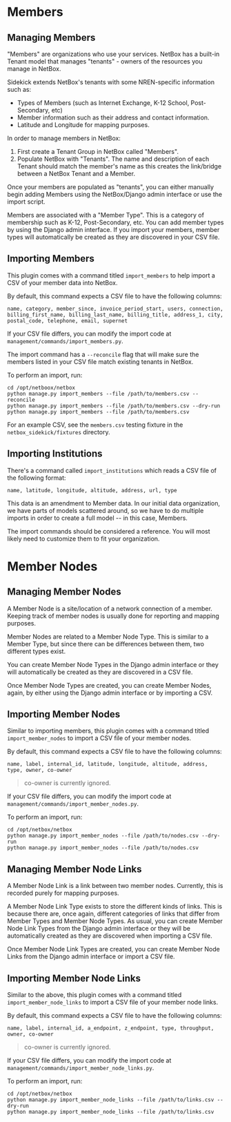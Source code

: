 # Members

## Managing Members

"Members" are organizations who use your services. NetBox has a built-in Tenant
model that manages "tenants" - owners of the resources you manage in NetBox.

Sidekick extends NetBox's tenants with some NREN-specific information such as:

* Types of Members (such as Internet Exchange, K-12 School, Post-Secondary, etc)
* Member information such as their address and contact information.
* Latitude and Longitude for mapping purposes.

In order to manage members in NetBox:

1. First create a Tenant Group in NetBox called "Members".
2. Populate NetBox with "Tenants". The name and description of each Tenant
   should match the member's name as this creates the link/bridge between
   a NetBox Tenant and a Member.

Once your members are populated as "tenants", you can either manually begin
adding Members using the NetBox/Django admin interface or use the import script.

Members are associated with a "Member Type". This is a category of membership
such as K-12, Post-Secondary, etc. You can add member types by using the Django
admin interface. If you import your members, member types will automatically
be created as they are discovered in your CSV file.

## Importing Members

This plugin comes with a command titled `import_members` to help import a CSV
of your member data into NetBox.

By default, this command expects a CSV file to have the following columns:

```
name, category, member_since, invoice_period_start, users, connection, billing_first_name, billing_last_name, billing_title, address_1, city, postal_code, telephone, email, supernet
```

If your CSV file differs, you can modify the import code at
`management/commands/import_members.py`.

The import command has a `--reconcile` flag that will make sure the members
listed in your CSV file match existing tenants in NetBox.

To perform an import, run:

```
cd /opt/netboox/netbox
python manage.py import_members --file /path/to/members.csv --reconcile
python manage.py import_members --file /path/to/members.csv --dry-run
python manage.py import_members --file /path/to/members.csv
```

For an example CSV, see the `members.csv` testing fixture in the
`netbox_sidekick/fixtures` directory.

## Importing Institutions

There's a command called `import_institutions` which reads a CSV file
of the following format:

```
name, latitude, longitude, altitude, address, url, type
```

This data is an amendment to Member data. In our initial data organization,
we have parts of models scattered around, so we have to do multiple
imports in order to create a full model -- in this case, Members.

The import commands should be considered a reference. You will most
likely need to customize them to fit your organization.

# Member Nodes

## Managing Member Nodes

A Member Node is a site/location of a network connection of a member.
Keeping track of member nodes is usually done for reporting and mapping
purposes.

Member Nodes are related to a Member Node Type. This is similar to a
Member Type, but since there can be differences between them, two
different types exist.

You can create Member Node Types in the Django admin interface or they
will automatically be created as they are discovered in a CSV file.

Once Member Node Types are created, you can create Member Nodes, again,
by either using the Django admin interface or by importing a CSV.

## Importing Member Nodes

Similar to importing members, this plugin comes with a command titled
`import_member_nodes` to import a CSV file of your member nodes.

By default, this command expects a CSV file to have the following columns:

```
name, label, internal_id, latitude, longitude, altitude, address, type, owner, co-owner
```

> co-owner is currently ignored.

If your CSV file differs, you can modify the import code at
`management/commands/import_member_nodes.py`.

To perform an import, run:

```
cd /opt/netbox/netbox
python manage.py import_member_nodes --file /path/to/nodes.csv --dry-run
python manage.py import_member_nodes --file /path/to/nodes.csv
```

## Managing Member Node Links

A Member Node Link is a link between two member nodes. Currently, this is
recorded purely for mapping purposes.

A Member Node Link Type exists to store the different kinds of links. This is
because there are, once again, different categories of links that differ
from Member Types and Member Node Types. As usual, you can create Member Node
Link Types from the Django admin interface or they will be automatically
created as they are discovered when importing a CSV file.

Once Member Node Link Types are created, you can create Member Node Links
from the Django admin interface or import a CSV file.

## Importing Member Node Links

Similar to the above, this plugin comes with a command titled
`import_member_node_links` to import a CSV file of your member node links.

By default, this command expects a CSV file to have the following columns:

```
name, label, internal_id, a_endpoint, z_endpoint, type, throughput, owner, co-owner
```

> co-owner is currently ignored.

If your CSV file differs, you can modify the import code at
`management/commands/import_member_node_links.py`.

To perform an import, run:

```
cd /opt/netbox/netbox
python manage.py import_member_node_links --file /path/to/links.csv --dry-run
python manage.py import_member_node_links --file /path/to/links.csv
```

